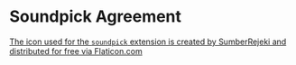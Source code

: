 # Soundpick Agreement

<a href="https://www.flaticon.com/free-icons/volume" title="volume icon">The icon used for the `soundpick` extension is created by SumberRejeki and distributed for free via Flaticon.com</a>